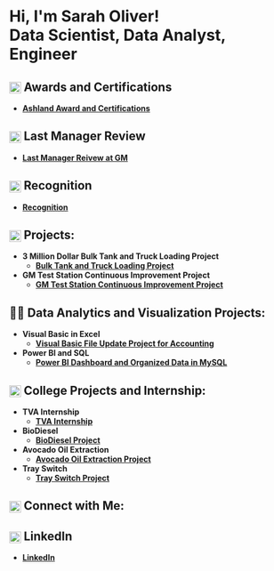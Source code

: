 <h1>Hi, I'm Sarah Oliver! <br/><a>Data Scientist</a>, <a>Data Analyst</a>, </a>Engineer</h1>

    
<h2> <img src="https://i.imgur.com/1JMKEiC.png" alt="Award Icon" style="height: 1em; vertical-align: middle;"> Awards and Certifications</h2>

  - <b>[Ashland Award and Certifications](https://github.com/solive127/AwardCertification/blob/main/README.md)

<h2> <img src="https://i.imgur.com/rpzWZ7E.png" alt="Award Icon" style="height: 1em; vertical-align: middle;"> Last Manager Review </h2>

  - <b>[Last Manager Reivew at GM](https://github.com/solive127/Review)

<h2> <img src="https://i.imgur.com/8WZnuPU.png" alt="Award Icon" style="height: 1em; vertical-align: middle;"> Recognition </h2>

  - <b>[Recognition](https://github.com/solive127/Recognition)

<h2><img src="https://i.imgur.com/Z7YU5Im.png" alt="Award Icon" style="height: 1em; vertical-align: middle;"> Projects:</h2>

- <b>3 Million Dollar Bulk Tank and Truck Loading Project</b>
  - [Bulk Tank and Truck Loading Project](https://github.com/solive127/TankTruck)
- <b>GM Test Station Continuous Improvement Project</b>
  - [GM Test Station Continuous Improvement Project](https://github.com/solive127/GMTest/blob/main/README.md)

<h2>👨‍💻 Data Analytics and Visualization Projects:</h2>

- <b>Visual Basic in Excel</b>
  - [Visual Basic File Update Project for Accounting](https://github.com/solive127/VisualBasic/blob/main/README.md)
- <b>Power BI and SQL </b>
  - [Power BI Dashboard and Organized Data in MySQL](https://github.com/solive127/PowerBI_SQL) <b>

<h2><img src="https://i.imgur.com/cT8Fqlz.jpeg" alt="Award Icon" style="height: 1em; vertical-align: middle;"> College Projects and Internship:</h2>

- <b>TVA Internship</b>
  - [TVA Internship](https://github.com/solive127/TVAIntern)
- <b>BioDiesel </b>
  - [BioDiesel Project](https://github.com/solive127/BioDiesel) <b>
- <b>Avocado Oil Extraction</b>
  - [Avocado Oil Extraction Project](https://github.com/solive127/Avocado)
- <b>Tray Switch </b>
  - [Tray Switch Project](https://github.com/solive127/TraySwitch) <b>


<h2> <img src="https://i.imgur.com/JoaDL8B.png" alt="Award Icon" style="height: 1em; vertical-align: middle;"> Connect with Me: </h2>


<h2> <img src="https://i.imgur.com/L0m52Un.png" alt="Award Icon" style="height: 1em; vertical-align: middle;"> LinkedIn</h2>

  - <b>[LinkedIn](https://www.linkedin.com/in/sarah-oliver-079100167/)


